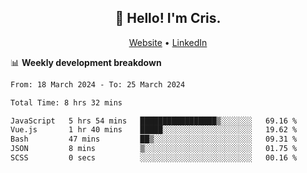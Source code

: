 
<h2 align="center">👋 Hello! I'm Cris.</h2>
<p align="center">
  <a href="https://www.criscunas.dev">Website</a> •
  <a href="https://www.linkedin.com/in/cristophercunas/">LinkedIn</a> 
</p>


📊 **Weekly development breakdown**
<!--START_SECTION:waka-->

```txt
From: 18 March 2024 - To: 25 March 2024

Total Time: 8 hrs 32 mins

JavaScript   5 hrs 54 mins   █████████████████▒░░░░░░░   69.16 %
Vue.js       1 hr 40 mins    █████░░░░░░░░░░░░░░░░░░░░   19.62 %
Bash         47 mins         ██▒░░░░░░░░░░░░░░░░░░░░░░   09.31 %
JSON         8 mins          ▒░░░░░░░░░░░░░░░░░░░░░░░░   01.75 %
SCSS         0 secs          ░░░░░░░░░░░░░░░░░░░░░░░░░   00.16 %
```

<!--END_SECTION:waka-->
